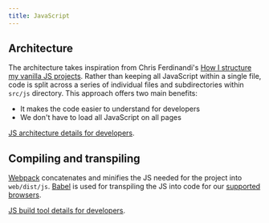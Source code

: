 ```yaml
---
title: JavaScript
---
```

Architecture
------------

The architecture takes inspiration from Chris Ferdinandi's [How I structure my vanilla JS projects](https://gomakethings.com/how-i-structure-my-vanilla-js-projects/). Rather than keeping all JavaScript within a single file, code is split across a series of individual files and subdirectories within `src/js` directory. This approach offers two main benefits:

-   It makes the code easier to understand for developers
-   We don't have to load all JavaScript on all pages

[JS architecture details for developers](https://github.com/studio24/amplify/blob/main/docs/javascript.md#javascript-architecture).

Compiling and transpiling
-------------------------

[Webpack](https://webpack.js.org/) concatenates and minifies the JS needed for the project into `web/dist/js`. [Babel](https://babeljs.io/) is used for transpiling the JS into code for our [supported browsers](https://amplify.studio24.net/amplify/get-started/browser-support.html).

[JS build tool details for developers](https://github.com/studio24/amplify/blob/main/docs/javascript.md#javascript-build-tools).